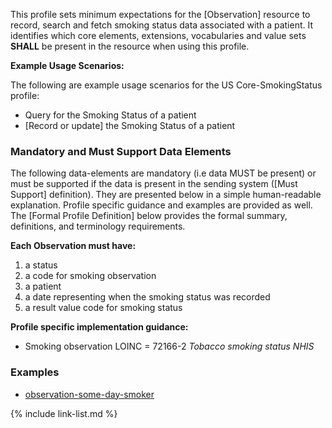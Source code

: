 This profile sets minimum expectations for the [Observation] resource to record, search and fetch smoking status data associated with a patient. It identifies which core elements, extensions, vocabularies and value sets **SHALL** be present in the resource when using this profile.

**Example Usage Scenarios:**

The following are example usage scenarios for the US Core-SmokingStatus
profile:

- Query for the Smoking Status of a patient
- [Record or update] the Smoking Status of a patient

### Mandatory and Must Support Data Elements

The following data-elements are mandatory (i.e data MUST be present) or must be supported if the data is present in the sending system ([Must Support] definition). They are presented below in a simple human-readable explanation.  Profile specific guidance and examples are provided as well.  The [Formal Profile Definition] below provides the  formal summary, definitions, and  terminology requirements.  

**Each Observation must have:**

1.  a status
1.  a code for smoking observation
1.  a patient
1.  a date representing when the smoking status was recorded
1.  a result value code for smoking status

**Profile specific implementation guidance:**

 - Smoking observation LOINC = 72166-2 *Tobacco smoking status NHIS*

### Examples

 - [observation-some-day-smoker](Observation-some-day-smoker.html)

{% include link-list.md %}
